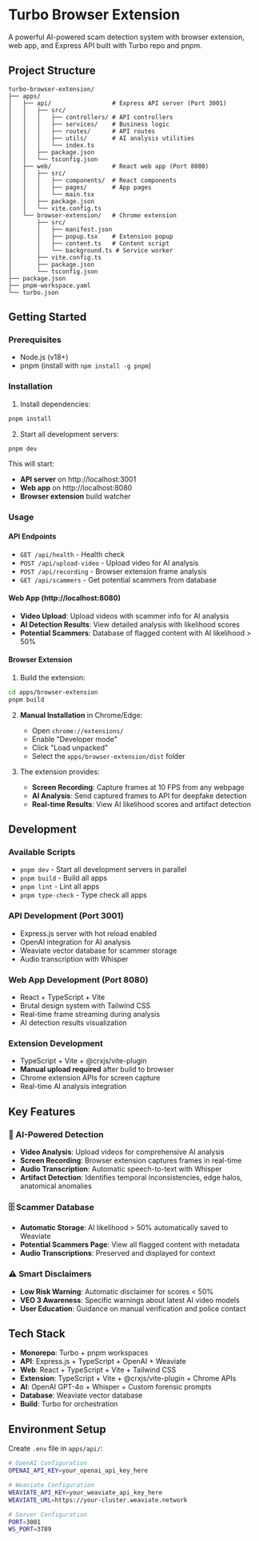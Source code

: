# Turbo Browser Extension

A powerful AI-powered scam detection system with browser extension, web app, and Express API built with Turbo repo and pnpm.

## Project Structure

```
turbo-browser-extension/
├── apps/
│   ├── api/                 # Express API server (Port 3001)
│   │   ├── src/
│   │   │   ├── controllers/ # API controllers
│   │   │   ├── services/    # Business logic
│   │   │   ├── routes/      # API routes
│   │   │   ├── utils/       # AI analysis utilities
│   │   │   └── index.ts
│   │   ├── package.json
│   │   └── tsconfig.json
│   ├── web/                 # React web app (Port 8080)
│   │   ├── src/
│   │   │   ├── components/  # React components
│   │   │   ├── pages/       # App pages
│   │   │   └── main.tsx
│   │   ├── package.json
│   │   └── vite.config.ts
│   └── browser-extension/   # Chrome extension
│       ├── src/
│       │   ├── manifest.json
│       │   ├── popup.tsx    # Extension popup
│       │   ├── content.ts   # Content script
│       │   └── background.ts # Service worker
│       ├── vite.config.ts
│       ├── package.json
│       └── tsconfig.json
├── package.json
├── pnpm-workspace.yaml
└── turbo.json
```

## Getting Started

### Prerequisites
- Node.js (v18+)
- pnpm (install with `npm install -g pnpm`)

### Installation

1. Install dependencies:
```bash
pnpm install
```

2. Start all development servers:
```bash
pnpm dev
```

This will start:
- **API server** on http://localhost:3001
- **Web app** on http://localhost:8080  
- **Browser extension** build watcher

### Usage

#### API Endpoints
- `GET /api/health` - Health check
- `POST /api/upload-video` - Upload video for AI analysis
- `POST /api/recording` - Browser extension frame analysis
- `GET /api/scammers` - Get potential scammers from database

#### Web App (http://localhost:8080)
- **Video Upload**: Upload videos with scammer info for AI analysis
- **AI Detection Results**: View detailed analysis with likelihood scores
- **Potential Scammers**: Database of flagged content with AI likelihood > 50%

#### Browser Extension

1. Build the extension:
```bash
cd apps/browser-extension
pnpm build
```

2. **Manual Installation** in Chrome/Edge:
   - Open `chrome://extensions/`
   - Enable "Developer mode" 
   - Click "Load unpacked"
   - Select the `apps/browser-extension/dist` folder

3. The extension provides:
   - **Screen Recording**: Capture frames at 10 FPS from any webpage
   - **AI Analysis**: Send captured frames to API for deepfake detection
   - **Real-time Results**: View AI likelihood scores and artifact detection

## Development

### Available Scripts

- `pnpm dev` - Start all development servers in parallel
- `pnpm build` - Build all apps  
- `pnpm lint` - Lint all apps
- `pnpm type-check` - Type check all apps

### API Development (Port 3001)
- Express.js server with hot reload enabled
- OpenAI integration for AI analysis
- Weaviate vector database for scammer storage
- Audio transcription with Whisper

### Web App Development (Port 8080) 
- React + TypeScript + Vite
- Brutal design system with Tailwind CSS
- Real-time frame streaming during analysis
- AI detection results visualization

### Extension Development
- TypeScript + Vite + @crxjs/vite-plugin
- **Manual upload required** after build to browser
- Chrome extension APIs for screen capture
- Real-time AI analysis integration

## Key Features

### 🤖 AI-Powered Detection
- **Video Analysis**: Upload videos for comprehensive AI analysis
- **Screen Recording**: Browser extension captures frames in real-time
- **Audio Transcription**: Automatic speech-to-text with Whisper
- **Artifact Detection**: Identifies temporal inconsistencies, edge halos, anatomical anomalies

### 🗄️ Scammer Database  
- **Automatic Storage**: AI likelihood > 50% automatically saved to Weaviate
- **Potential Scammers Page**: View all flagged content with metadata
- **Audio Transcriptions**: Preserved and displayed for context

### ⚠️ Smart Disclaimers
- **Low Risk Warning**: Automatic disclaimer for scores < 50%
- **VEO 3 Awareness**: Specific warnings about latest AI video models
- **User Education**: Guidance on manual verification and police contact

## Tech Stack

- **Monorepo**: Turbo + pnpm workspaces
- **API**: Express.js + TypeScript + OpenAI + Weaviate
- **Web**: React + TypeScript + Vite + Tailwind CSS
- **Extension**: TypeScript + Vite + @crxjs/vite-plugin + Chrome APIs
- **AI**: OpenAI GPT-4o + Whisper + Custom forensic prompts
- **Database**: Weaviate vector database
- **Build**: Turbo for orchestration

## Environment Setup

Create `.env` file in `apps/api/`:
```bash
# OpenAI Configuration
OPENAI_API_KEY=your_openai_api_key_here

# Weaviate Configuration  
WEAVIATE_API_KEY=your_weaviate_api_key_here
WEAVIATE_URL=https://your-cluster.weaviate.network

# Server Configuration
PORT=3001
WS_PORT=3789
```